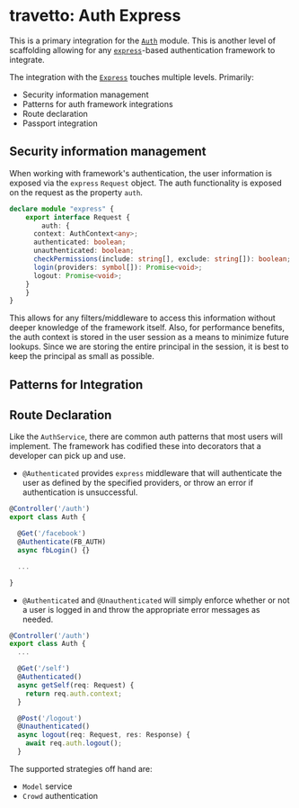 travetto: Auth Express
===

This is a primary integration for the [`Auth`](https://github.com/travetto/auth) module.  This is another level of scaffolding allowing for any [`express`](https://expressjs.com)-based authentication framework to integrate.  

The integration with the [`Express`](https://github.com/travetto/express) touches multiple levels. Primarily:
* Security information management
* Patterns for auth framework integrations
* Route declaration
* Passport integration

## Security information management
When working with framework's authentication, the user information is exposed via the `express` ```Request``` object.  The auth functionality is exposed on the request as the property `auth`.
```typescript
declare module "express" {
	export interface Request {
		auth: {
      context: AuthContext<any>; 
      authenticated: boolean;
      unauthenticated: boolean;
      checkPermissions(include: string[], exclude: string[]): boolean;
      login(providers: symbol[]): Promise<void>;
      logout: Promise<void>;
    }
	}
}
```
This allows for any filters/middleware to access this information without deeper knowledge of the framework itself.  Also, for performance benefits, the auth context is stored in the user session as a means to minimize future lookups. Since we are storing the entire principal in the session, it is best to keep the principal as small as possible.

## Patterns for Integration


## Route Declaration
Like the ```AuthService```, there are common auth patterns that most users will implement. The framework has codified these into decorators that a developer can pick up and use.

* ```@Authenticated``` provides `express` middleware that will authenticate the user as defined by the specified providers, or throw an error if authentication is unsuccessful.
```typescript
@Controller('/auth')
export class Auth {

  @Get('/facebook')
  @Authenticate(FB_AUTH)
  async fbLogin() {}

  ...

}
```
* ```@Authenticated``` and ```@Unauthenticated``` will simply enforce whether or not a user is logged in and throw the appropriate error messages as needed.
```typescript
@Controller('/auth')
export class Auth {
  ...

  @Get('/self')
  @Authenticated()
  async getSelf(req: Request) {
    return req.auth.context;
  }

  @Post('/logout')
  @Unauthenticated()
  async logout(req: Request, res: Response) {
    await req.auth.logout();
  }
```


The supported strategies off hand are:
  - `Model` service
  - `Crowd` authentication